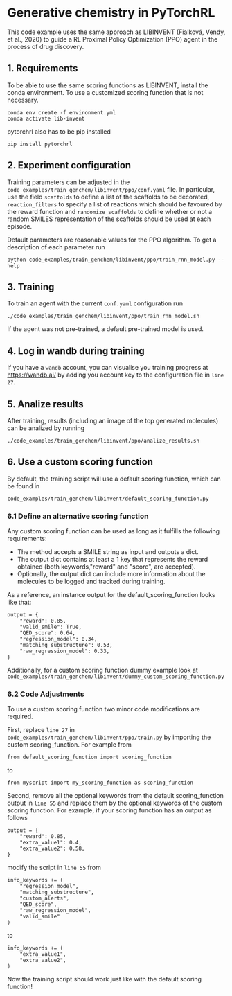 # Generative chemistry in PyTorchRL

This code example uses the same approach as LIBINVENT (Fialková, Vendy, et al., 2020) to guide a RL Proximal Policy Optimization (PPO) agent in the process of drug discovery.

## 1. Requirements

To be able to use the same scoring functions as LIBINVENT, install the conda environment. To use a customized scoring function that is not necessary.

    conda env create -f environment.yml
    conda activate lib-invent

pytorchrl also has to be pip installed

    pip install pytorchrl

## 2. Experiment configuration

Training parameters can be adjusted in the `code_examples/train_genchem/libinvent/ppo/conf.yaml` file. In particular, use the field `scaffolds` to define a list of the scaffolds to be decorated, `reaction_filters` to specify a list of reactions which should be favoured by the reward function and `randomize_scaffolds` to define whether or not a random SMILES representation of the scaffolds should be used at each episode. 

Default parameters are reasonable values for the PPO algorithm. To get a description of each parameter run

    python code_examples/train_genchem/libinvent/ppo/train_rnn_model.py --help

## 3. Training

To train an agent with the current `conf.yaml` configuration run

    ./code_examples/train_genchem/libinvent/ppo/train_rnn_model.sh

If the agent was not pre-trained, a default pre-trained model is used.

## 4. Log in wandb during training

If you have a `wandb` account, you can visualise you training progress at https://wandb.ai/ by adding you account key to the configuration file in `line 27`.

## 5. Analize results

After training, results (including an image of the top generated molecules) can be analized by running

    ./code_examples/train_genchem/libinvent/ppo/analize_results.sh

## 6. Use a custom scoring function

By default, the training script will use a default scoring function, which can be found in 

    code_examples/train_genchem/libinvent/default_scoring_function.py

### 6.1 Define an alternative scoring function

Any custom scoring function can be used as long as it fulfills the following requirements:
    
- The method accepts a SMILE string as input and outputs a dict.
- The output dict contains at least a 1 key that represents the reward obtained (both keywords,"reward" and "score", are accepted).
- Optionally, the output dict can include more information about the molecules to be logged and tracked during training.

As a reference, an instance output for the default_scoring_function looks like that:

    output = {
        "reward": 0.85,
        "valid_smile": True,
        "QED_score": 0.64,
        "regression_model": 0.34,
        "matching_substructure": 0.53,
        "raw_regression_model": 0.33,
    }

Additionally, for a custom scoring function dummy example look at `code_examples/train_genchem/libinvent/dummy_custom_scoring_function.py`

### 6.2 Code Adjustments

To use a custom scoring function two minor code modifications are required.

First, replace `line 27` in `code_examples/train_genchem/libinvent/ppo/train.py` by importing the custom scoring_function. For example from 

    from default_scoring_function import scoring_function

to

    from myscript import my_scoring_function as scoring_function

Second, remove all the optional keywords from the default scoring_function output in `line 55` and replace them by the optional keywords of the custom scoring function. For example, if your scoring function has an output as follows

    output = {
        "reward": 0.85,
        "extra_value1": 0.4,
        "extra_value2": 0.58,
    }

modify the script in `line 55` from

    info_keywords += (
        "regression_model",
        "matching_substructure",
        "custom_alerts",
        "QED_score",
        "raw_regression_model",
        "valid_smile"
    )

to

    info_keywords += (
        "extra_value1",
        "extra_value2",
    )

Now the training script should work just like with the default scoring function!